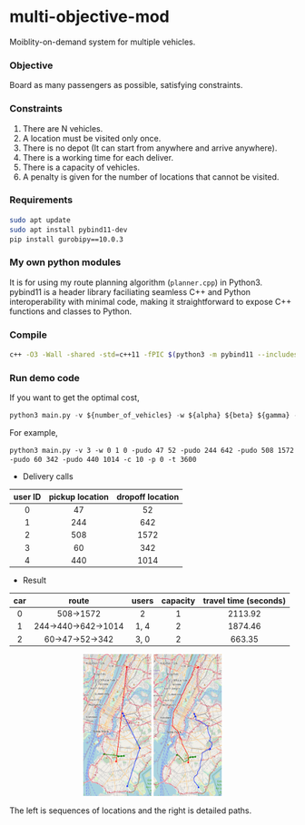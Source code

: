 # multi-objective-mod
Moiblity-on-demand system for multiple vehicles.

### Objective
Board as many passengers as possible, satisfying constraints.

### Constraints
1. There are N vehicles.
2. A location must be visited only once.
3. There is no depot (It can start from anywhere and arrive anywhere).
4. There is a working time for each deliver.
5. There is a capacity of vehicles.
6. A penalty is given for the number of locations that cannot be visited.

### Requirements
```bash
sudo apt update
sudo apt install pybind11-dev
pip install gurobipy==10.0.3
```

### My own python modules
It is for using my route planning algorithm (``planner.cpp``) in Python3. pybind11 is a header library faciliating seamless C++ and Python interoperability with minimal code, making it straightforward to expose C++ functions and classes to Python.

### Compile
```bash
c++ -O3 -Wall -shared -std=c++11 -fPIC $(python3 -m pybind11 --includes) astar.h astar.cpp planner.cpp -o planner.so
```

### Run demo code
If you want to get the optimal cost,
```python
python3 main.py -v ${number_of_vehicles} -w ${alpha} ${beta} ${gamma} -pudo ${pickup_location_1} ${dropoff_location_1} -pudo ${pickup_location_2} ${dropoff_location_2} -c ${capacity} -p ${penalty} -t ${time_limit}
```
For example,
```python3
python3 main.py -v 3 -w 0 1 0 -pudo 47 52 -pudo 244 642 -pudo 508 1572 -pudo 60 342 -pudo 440 1014 -c 10 -p 0 -t 3600
```
- Delivery calls

| user ID | pickup location | dropoff location |
|:-------:|:---------------:|:----------------:|
|    0    |       47        |        52        |
|    1    |       244       |       642        |
|    2    |       508       |       1572       |
|    3    |       60        |       342        |
|    4    |       440       |       1014       |
- Result

| car |              route              | users | capacity | travel time (seconds) |
|:---:|:-------------------------------:|:-----:|:--------:|:---------------------:|
|  0  |          508&rarr;1572          |   2   |    1     |        2113.92        |
|  1  | 244&rarr;440&rarr;642&rarr;1014 | 1, 4  |    2     |        1874.46        |
|  2  |   60&rarr;47&rarr;52&rarr;342   | 3, 0  |    2     |        663.35         |

<p align="center">
<img src="./img/seq_time_limit.png" width="120" height="250"> <img src="./img/paths_time_limit.png" width="120" height="250">
</p>
The left is sequences of locations and the right is detailed paths.